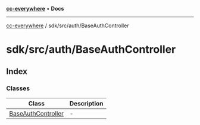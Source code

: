 [**cc-everywhere**](../../../../index.md) • **Docs**

***

[cc-everywhere](../../../../index.md) / sdk/src/auth/BaseAuthController

# sdk/src/auth/BaseAuthController

## Index

### Classes

| Class | Description |
| ------ | ------ |
| [BaseAuthController](classes/BaseAuthController.md) | - |
